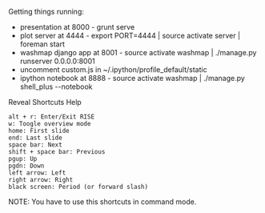 Getting things running:

* presentation at 8000 - grunt serve
* plot server at 4444 - export PORT=4444 | source activate server | foreman start
* washmap django app at 8001 - source activate washmap | ./manage.py runserver 0.0.0.0:8001
* uncomment custom.js in ~/.ipython/profile_default/static
* ipython notebook at 8888 - source activate washmap | ./manage.py shell_plus --notebook


Reveal Shortcuts Help

    alt + r: Enter/Exit RISE
    w: Toogle overview mode
    home: First slide
    end: Last slide
    space bar: Next
    shift + space bar: Previous
    pgup: Up
    pgdn: Down
    left arrow: Left
    right arrow: Right
    black screen: Period (or forward slash)

NOTE: You have to use this shortcuts in command mode.
